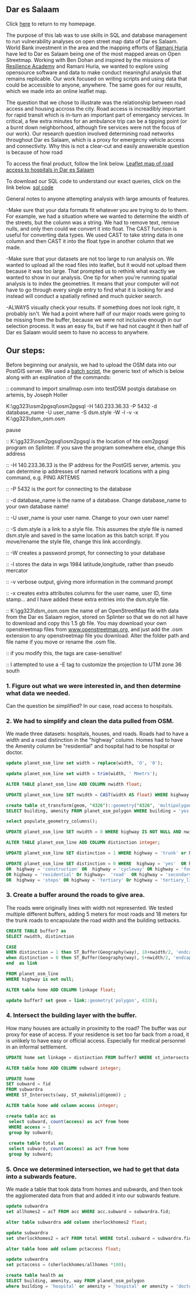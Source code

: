 ## Dar es Salaam

Click [here](index.md) to return to my homepage.

The purpose of this lab was to use skills in SQL and database management to run vulnerability analyses on open street map data of Dar es Salaam. World Bank investment in the area and the mapping efforts of [Ramani Huria](https://ramanihuria.org/about-us/) have led to Dar es Salaam being one of the most mapped areas on Open Streetmap. Working with Ben Dohan and inspired by the missions of [Resilience Academy](https://resilienceacademy.ac.tz/) and Ramani Huria, we wanted to explore using opensource software and data to make conduct meaningful analysis that remains replicable. Our work focused on writing scripts and using data that could be accessible to anyone, anywhere. The same goes for our results, which we made into an online leaflet map.

The question that we chose to illustrate was the relationship between road access and housing accross the city. Road access is increadibly important for rapid transit which is in-turn an important part of emergancy services. In critical, a few extra minutes for an ambulance trip can be a tipping point (or a burnt down neighborhood, although fire services were not the focus of our work). Our research question involved determining road networks throughout Dar es Salaam, which is a proxy for emergecny vehicle access and connectivity. Why this is not a clear-cut and easily answerable question is because of how road

To access the final product, follow the link below.
[Leaflet map of road access to hospitals in Dar es Salaam](dsmap/index.html)

To download our SQL code to understand our exact queries, click on the link below.
[sql code](DeScode.sql)

General notes to anyone attempting analysis with large amounts of features.

-Make sure that your data formats fit whatever you are trying to do to them. For example, we had a situation where we wanted to determine the width of the streets, but the column was a string. We had to remove text, remove nulls, and only then could we convert it into float. The CAST function is useful for converting data types. We used CAST to take string data in one column and then CAST it into the float type in another column that we made.
  
-Make sure that your datasets are not too large to run analysis on. We wanted to upload all the road files into leaflet, but it would not upload them because it was too large. That prompted us to rethink what exactly we wanted to show in our analysis. One tip for when you're running spatial analysis is to index the geometries. It means that your computer will not have to go through every single entry to find what it is looking for and instead will conduct a spatially refined and much quicker search.

-ALWAYS visually check your results. If something does not look right, it probably isn't. We had a point where half of our major roads were going to be missing from the buffer, because we were not inclusive enough in our selection process. It was an easy fix, but if we had not caught it then half of Dar es Salaam would seem to have no access to anywhere.

## Our steps:

Before beginning our analysis, we had to upload the OSM data into our PostGIS server. We used a [batch script](convertOSM.bat), the generic text of which is below along with an explination of the commands:

:: command to import smallmap.osm into testDSM postgis database on artemis, by Joseph Holler

K:\gg323\osm2pgsql\osm2pgsql -H 140.233.36.33 -P 5432 -d database_name -U user_name -S dsm.style -W -l -v -x K:\gg323\dsm_osm.osm

pause

:: K:\gg323\osm2pgsql\osm2pgsql is the location of hte osm2pgsql program on Splinter. If you save the program somewhere else, change this address

:: -H 140.233.36.33 is the IP address for the PostGIS server, artemis. you can determine ip addresses of named network locations with a ping command, e.g. PING ARTEMIS

:: -P 5432 is the port for connecting to the database

:: -d database_name is the name of a database.  Change database_name to your own database name!

:: -U user_name is your user name. Change to your own user name!

:: -S dsm.style is a link to a style file. This assumes the style file is named dsm.style and saved in the same location as this batch script. If you move/rename the style file, change this link accordingly.

:: -W creates a password prompt, for connecting to your database

:: -l stores the data in wgs 1984 latitude,longitude, rather than pseudo mercator

:: -v verbose output, giving more information in the command prompt

:: -x creates extra attributes columns for the user name, user ID, time stamp... and I have added these extra entries into the dsm.style file.

:: K:\gg323\dsm_osm.osm the name of an OpenStreetMap file with data from the Dar es Salaam region, stored on Splinter so that we do not all have to download and copy this 1.5 gb file. You may download your own openstreetmap files from www.openstreetmap.org, and just add the .osm extension to any openstreetmap file you download. Alter the folder path and file name  if you move or rename the .osm file.

:: if you modify this, the tags are case-sensitive!

:: I attempted to use a -E tag to customize the projection to UTM zone 36 south 

### 1. Figure out what we were interested in, and then determine what data we needed. 

Can the question be simplified? In our case, road access to hospitals.

### 2. We had to simplify and clean the data pulled from OSM. 

We made three datasets: hospitals, houses, and roads. Roads had to have a width and a road distinction in the "highway" column. Homes had to have the Amenity column be "residential" and hospital had to be hospital or doctor.

```sql
update planet_osm_line set width = replace(width, 'O', '0');

update planet_osm_line set width = trim(width, ' Mmetrs');

ALTER TABLE planet_osm_line ADD COLUMN nwidth float;

UPDATE planet_osm_line SET nwidth = CAST(width AS float) WHERE highway IS NOT NULL;

create table st_transform(geom, "4326")::geometry("4326", 'multipolygon') home as
SELECT building, amenity FROM planet_osm_polygon WHERE building = 'yes' AND amenity IS NULL OR building = 'residential';

select populate_geometry_columns();

UPDATE planet_osm_line SET nwidth = 0 WHERE highway IS NOT NULL AND nwidth is null;

ALTER TABLE planet_osm_line ADD COLUMN distinction integer;

UPDATE planet_osm_line SET distinction = 1 WHERE highway = 'trunk' or highway = 'trunk_link' or highway = 'primary' or highway = 'primary_link';

UPDATE planet_osm_line SET distinction = 0 WHERE  highway = 'yes'  OR highway =  'unclassified' OR  highway  =  'bridleway' 
OR  highway = 'construction' OR  highway = 'cycleway' OR highway = 'footway' OR  highway = 'path' OR highway = 'pedestrian' 
OR highway = 'residential' Or highway=  'road'  OR highway = 'secondary' OR highway = 'secondary_link' OR  highway = 'service' 
OR  highway = 'steps' OR highway = 'tertiary' Or highway = 'tertiary_link' OR highway = 'track'; 
```

### 3. Create a buffer around the roads to give area. 

The roads were originally lines with width not represented. We tested multiple different buffers, adding 5 meters for most roads and 18 meters for the trunk roads to encapsulate the road width and the building setbacks.

```sql
CREATE TABLE buffer7 as
SELECT nwidth, distinction

CASE
WHEN distinction = 1 then ST_Buffer(Geography(way), 18+nwidth/2, 'endcap=round')
when distinction = 0 then ST_Buffer(Geography(way), 5+nwidth/2, 'endcap=round')
end  as link

FROM planet_osm_line 
WHERE highway is not null;

ALTER table home ADD COLUMN linkage float;

update buffer7 set geom = link::geometry('polygon', 4326);
```

### 4. Intersect the building layer with the buffer. 

How many houses are actually in proximity to the road? The buffer was our proxy for ease of access. If your residence is set too far back from a road, it is unlikely to have easy or official access. Especially for medical personnel in an informal settlement. 

```sql
UPDATE home set linkage = distinction FROM buffer7 WHERE st_intersects(way, geom);

ALTER table home ADD COLUMN subward integer;

UPDATE home
SET subward = fid
FROM subwardra
WHERE ST_Intersects(way, ST_makeValid(geom)) ;

ALTER table home add column access integer;

create table acc as 
 select subward, count(access) as acY from home
 WHERE access = 1
 group by subward;
 
 create table total as 
 select subward, count(access) as acY from home
 group by subward;
```

### 5. Once we determined intersection, we had to get that data into a subwards feature. 

We made a table that took data from homes and subwards, and then took the agglomerated data from that and added it into our subwards feature.

```sql
update subwardra 
set allhomes2 = acT FROM acc WHERE acc.subward = subwardra.fid;

alter table subwardra add column sherlockhomes2 float;

update subwardra 
set sherlockhomes2 = acY FROM total WHERE total.subward = subwardra.fid;

alter table home add column pctaccess float;

update subwardra
set pctaccess = (sherlockhomes/allhomes *100);

create table health as
SELECT building, amenity, way FROM planet_osm_polygon
where building = 'hospital' or amenity = 'hospital' or amenity = 'doctors' or building = 'doctors'
```
